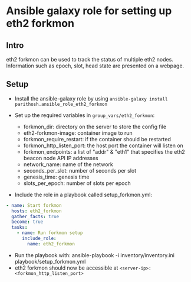 
# Ansible galaxy role for setting up eth2 forkmon

## Intro

eth2 forkmon can be used to track the status of multiple eth2 nodes. Information such as epoch, slot, head state are presented
on a webpage.

## Setup

- Install the ansible-galaxy role by using `ansible-galaxy install parithosh.ansible_role_eth2_forkmon`
- Set up the required variables in `group_vars/eth2_forkmon`:
    - forkmon_dir: directory on the server to store the config file
    - eth2-forkmon-image: container image to run
    - forkmon_require_restart: if the container should be restarted
    - forkmon_http_listen_port: the host port the container will listen on
    - forkmon_endpoints: a list of "addr" & "eth1" that specifies the eth2 beacon node API IP addresses
    - network_name: name of the network
    - seconds_per_slot: number of seconds per slot
    - genesis_time: genesis time
    - slots_per_epoch: number of slots per epoch
    
- Include the role in a playbook called setup_forkmon.yml:
```yaml
- name: Start forkmon
  hosts: eth2_forkmon
  gather_facts: true
  become: true
  tasks:
    - name: Run forkmon setup
      include_role:
        name: eth2_forkmon
```
- Run the playbook with: ansible-playbook -i inventory/inventory.ini playbook/setup_forkmon.yml
- eth2 forkmon should now be accessible at `<server-ip>:<forkmon_http_listen_port>`
